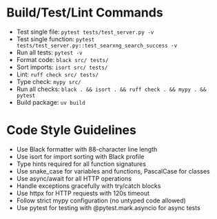 # Build/Test/Lint Commands
- Test single file: `pytest tests/test_server.py -v`
- Test single function: `pytest tests/test_server.py::test_searxng_search_success -v`
- Run all tests: `pytest -v`
- Format code: `black src/ tests/`
- Sort imports: `isort src/ tests/`
- Lint: `ruff check src/ tests/`
- Type check: `mypy src/`
- Run all checks: `black . && isort . && ruff check . && mypy . && pytest`
- Build package: `uv build`

# Code Style Guidelines
- Use Black formatter with 88-character line length
- Use isort for import sorting with Black profile
- Type hints required for all function signatures
- Use snake_case for variables and functions, PascalCase for classes
- Use async/await for all HTTP operations
- Handle exceptions gracefully with try/catch blocks
- Use httpx for HTTP requests with 120s timeout
- Follow strict mypy configuration (no untyped code allowed)
- Use pytest for testing with @pytest.mark.asyncio for async tests